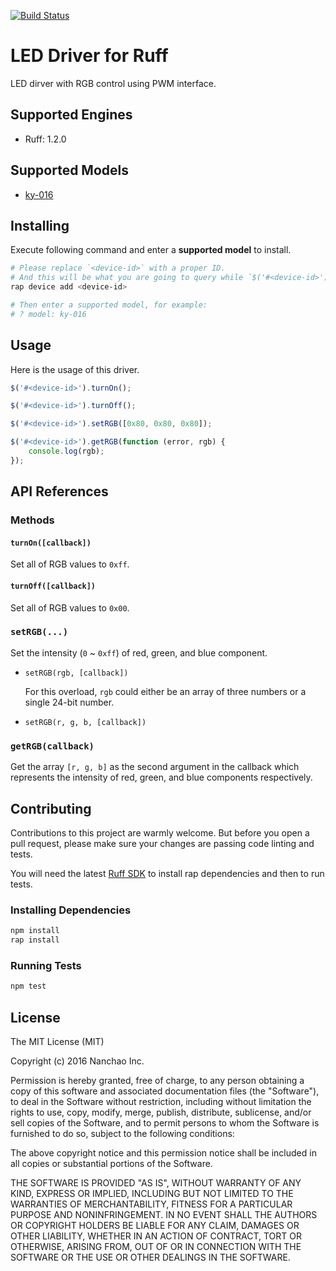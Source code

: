 [![Build Status](https://travis-ci.org/ruff-drivers/ky-016.svg)](https://travis-ci.org/ruff-drivers/ky-016)

# LED Driver for Ruff

LED dirver with RGB control using PWM interface.

## Supported Engines

* Ruff: 1.2.0

## Supported Models

- [ky-016](https://rap.ruff.io/devices/ky-016)

## Installing

Execute following command and enter a **supported model** to install.

```sh
# Please replace `<device-id>` with a proper ID.
# And this will be what you are going to query while `$('#<device-id>')`.
rap device add <device-id>

# Then enter a supported model, for example:
# ? model: ky-016
```

## Usage

Here is the usage of this driver.

```js
$('#<device-id>').turnOn();

$('#<device-id>').turnOff();

$('#<device-id>').setRGB([0x80, 0x80, 0x80]);

$('#<device-id>').getRGB(function (error, rgb) {
    console.log(rgb);
});
```

## API References

### Methods

#### `turnOn([callback])`

Set all of RGB values to `0xff`.

#### `turnOff([callback])`

Set all of RGB values to `0x00`.

### `setRGB(...)`

Set the intensity (`0` ~ `0xff`) of red, green, and blue component.

- `setRGB(rgb, [callback])`

  For this overload, `rgb` could either be an array of three numbers or a single 24-bit number.

- `setRGB(r, g, b, [callback])`

### `getRGB(callback)`

Get the array `[r, g, b]` as the second argument in the callback which represents the intensity of red, green, and blue components respectively.

## Contributing

Contributions to this project are warmly welcome. But before you open a pull request, please make sure your changes are passing code linting and tests.

You will need the latest [Ruff SDK](https://ruff.io/) to install rap dependencies and then to run tests.

### Installing Dependencies

```sh
npm install
rap install
```

### Running Tests

```sh
npm test
```

## License

The MIT License (MIT)

Copyright (c) 2016 Nanchao Inc.

Permission is hereby granted, free of charge, to any person obtaining a copy of this software and associated documentation files (the "Software"), to deal in the Software without restriction, including without limitation the rights to use, copy, modify, merge, publish, distribute, sublicense, and/or sell copies of the Software, and to permit persons to whom the Software is furnished to do so, subject to the following conditions:

The above copyright notice and this permission notice shall be included in all copies or substantial portions of the Software.

THE SOFTWARE IS PROVIDED "AS IS", WITHOUT WARRANTY OF ANY KIND, EXPRESS OR IMPLIED, INCLUDING BUT NOT LIMITED TO THE WARRANTIES OF MERCHANTABILITY, FITNESS FOR A PARTICULAR PURPOSE AND NONINFRINGEMENT. IN NO EVENT SHALL THE AUTHORS OR COPYRIGHT HOLDERS BE LIABLE FOR ANY CLAIM, DAMAGES OR OTHER LIABILITY, WHETHER IN AN ACTION OF CONTRACT, TORT OR OTHERWISE, ARISING FROM, OUT OF OR IN CONNECTION WITH THE SOFTWARE OR THE USE OR OTHER DEALINGS IN THE SOFTWARE.
